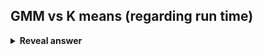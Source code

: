 ## GMM vs K means (regarding run time)
<details>
<summary><b>Reveal answer</b></summary>
GMM is more expensive per iteration but has fewer; converges faster
</details>
